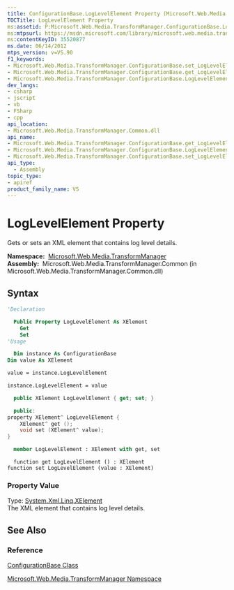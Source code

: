 ```yaml
---
title: ConfigurationBase.LogLevelElement Property (Microsoft.Web.Media.TransformManager)
TOCTitle: LogLevelElement Property
ms:assetid: P:Microsoft.Web.Media.TransformManager.ConfigurationBase.LogLevelElement
ms:mtpsurl: https://msdn.microsoft.com/library/microsoft.web.media.transformmanager.configurationbase.loglevelelement(v=VS.90)
ms:contentKeyID: 35520877
ms.date: 06/14/2012
mtps_version: v=VS.90
f1_keywords:
- Microsoft.Web.Media.TransformManager.ConfigurationBase.set_LogLevelElement
- Microsoft.Web.Media.TransformManager.ConfigurationBase.get_LogLevelElement
- Microsoft.Web.Media.TransformManager.ConfigurationBase.LogLevelElement
dev_langs:
- csharp
- jscript
- vb
- FSharp
- cpp
api_location:
- Microsoft.Web.Media.TransformManager.Common.dll
api_name:
- Microsoft.Web.Media.TransformManager.ConfigurationBase.get_LogLevelElement
- Microsoft.Web.Media.TransformManager.ConfigurationBase.LogLevelElement
- Microsoft.Web.Media.TransformManager.ConfigurationBase.set_LogLevelElement
api_type:
  - Assembly
topic_type:
- apiref
product_family_name: VS
---
```


# LogLevelElement Property

Gets or sets an XML element that contains log level details.

**Namespace:**  [Microsoft.Web.Media.TransformManager](microsoft-web-media-transformmanager-namespace.md)  
**Assembly:**  Microsoft.Web.Media.TransformManager.Common (in Microsoft.Web.Media.TransformManager.Common.dll)

## Syntax

```vb
'Declaration

  Public Property LogLevelElement As XElement
    Get
    Set
'Usage

  Dim instance As ConfigurationBase
Dim value As XElement

value = instance.LogLevelElement

instance.LogLevelElement = value
```

```csharp
  public XElement LogLevelElement { get; set; }
```

```cpp
  public:
property XElement^ LogLevelElement {
    XElement^ get ();
    void set (XElement^ value);
}
```

``` fsharp
  member LogLevelElement : XElement with get, set
```

```jscript
  function get LogLevelElement () : XElement
function set LogLevelElement (value : XElement)
```

### Property Value

Type: [System.Xml.Linq.XElement](https://msdn.microsoft.com/library/bb340098)  
The XML element that contains log level details.  

## See Also

### Reference

[ConfigurationBase Class](configurationbase-class-microsoft-web-media-transformmanager.md)

[Microsoft.Web.Media.TransformManager Namespace](microsoft-web-media-transformmanager-namespace.md)
